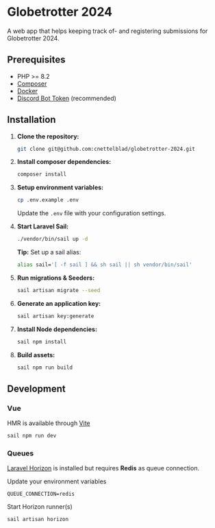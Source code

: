 # Globetrotter 2024

A web app that helps keeping track of- and registering submissions for Globetrotter 2024.

## Prerequisites

-   PHP >= 8.2
-   [Composer](https://getcomposer.org)
-   [Docker](https://docker.com)
-   [Discord Bot Token](https://discord.com/developers/applications) (recommended)

## Installation

1. **Clone the repository:**

    ```sh
    git clone git@github.com:cnettelblad/globetrotter-2024.git
    ```

2. **Install composer dependencies:**

    ```sh
    composer install
    ```

3. **Setup environment variables:**

    ```sh
    cp .env.example .env
    ```

    Update the `.env` file with your configuration settings.

4. **Start Laravel Sail:**

    ```sh
    ./vendor/bin/sail up -d
    ```

    **Tip:** Set up a sail alias:

    ```sh
    alias sail='[ -f sail ] && sh sail || sh vendor/bin/sail'
    ```

5. **Run migrations & Seeders:**

    ```sh
    sail artisan migrate --seed
    ```

6. **Generate an application key:**

    ```sh
    sail artisan key:generate
    ```

7. **Install Node dependencies:**

    ```sh
    sail npm install
    ```

8. **Build assets:**
    ```sh
    sail npm run build
    ```

## Development

### Vue

HMR is available through [Vite](https://laravel.com/docs/11.x/vite)

```sh
sail npm run dev
```

### Queues

[Laravel Horizon](https://laravel.com/docs/11.x/horizon) is installed but requires **Redis** as queue connection.

Update your environment variables

```env
QUEUE_CONNECTION=redis
```

Start Horizon runner(s)

```sh
sail artisan horizon
```
